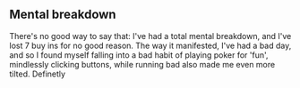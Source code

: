 
## Mental breakdown

There's no good way to say that: I've had a total mental breakdown, and I've lost 7 buy ins for no good reason. The way it manifested, I've had a bad day, and so I found myself falling into a bad habit of playing poker for 'fun', mindlessly clicking buttons, while running bad also made me even more tilted. Definetly 